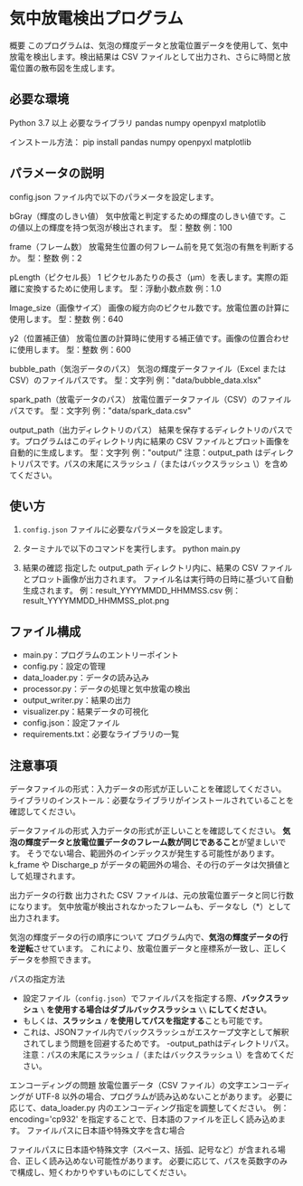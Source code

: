 # 気中放電検出プログラム
概要
このプログラムは、気泡の輝度データと放電位置データを使用して、気中放電を検出します。検出結果は CSV ファイルとして出力され、さらに時間と放電位置の散布図を生成します。


## 必要な環境
Python 3.7 以上
必要なライブラリ
pandas
numpy
openpyxl
matplotlib

インストール方法：
pip install pandas numpy openpyxl matplotlib


## パラメータの説明
config.json ファイル内で以下のパラメータを設定します。

bGray（輝度のしきい値）
気中放電と判定するための輝度のしきい値です。この値以上の輝度を持つ気泡が検出されます。
型：整数
例：100

frame（フレーム数）
放電発生位置の何フレーム前を見て気泡の有無を判断するか。
型：整数
例：2

pLength（ピクセル長）
1 ピクセルあたりの長さ（μm）を表します。実際の距離に変換するために使用します。
型：浮動小数点数
例：1.0

Image_size（画像サイズ）
画像の縦方向のピクセル数です。放電位置の計算に使用します。
型：整数
例：640

y2（位置補正値）
放電位置の計算時に使用する補正値です。画像の位置合わせに使用します。
型：整数
例：600

bubble_path（気泡データのパス）
気泡の輝度データファイル（Excel または CSV）のファイルパスです。
型：文字列
例："data/bubble_data.xlsx"

spark_path（放電データのパス）
放電位置データファイル（CSV）のファイルパスです。
型：文字列
例："data/spark_data.csv"

output_path（出力ディレクトリのパス）
結果を保存するディレクトリのパスです。プログラムはこのディレクトリ内に結果の CSV ファイルとプロット画像を自動的に生成します。
型：文字列
例："output/"
注意：output_path はディレクトリパスです。パスの末尾にスラッシュ /（またはバックスラッシュ \）を含めてください。

## 使い方

1. `config.json` ファイルに必要なパラメータを設定します。
2. ターミナルで以下のコマンドを実行します。
python main.py

3. 結果の確認
指定した output_path ディレクトリ内に、結果の CSV ファイルとプロット画像が出力されます。
ファイル名は実行時の日時に基づいて自動生成されます。
例：result_YYYYMMDD_HHMMSS.csv
例：result_YYYYMMDD_HHMMSS_plot.png

## ファイル構成
- main.py：プログラムのエントリーポイント
- config.py：設定の管理
- data_loader.py：データの読み込み
- processor.py：データの処理と気中放電の検出
- output_writer.py：結果の出力
- visualizer.py：結果データの可視化
- config.json：設定ファイル
- requirements.txt：必要なライブラリの一覧

## 注意事項
データファイルの形式：入力データの形式が正しいことを確認してください。
ライブラリのインストール：必要なライブラリがインストールされていることを確認してください。

データファイルの形式
入力データの形式が正しいことを確認してください。
**気泡の輝度データと放電位置データのフレーム数が同じであること**が望ましいです。
そうでない場合、範囲外のインデックスが発生する可能性があります。
k_frame や Discharge_p がデータの範囲外の場合、その行のデータは欠損値として処理されます。

出力データの行数
出力された CSV ファイルは、元の放電位置データと同じ行数になります。
気中放電が検出されなかったフレームも、データなし（*）として出力されます。

気泡の輝度データの行の順序について
プログラム内で、**気泡の輝度データの行を逆転**させています。
これにより、放電位置データと座標系が一致し、正しくデータを参照できます。

パスの指定方法
  - 設定ファイル（`config.json`）でファイルパスを指定する際、**バックスラッシュ `\` を使用する場合はダブルバックスラッシュ `\\` にしてください**。
  - もしくは、**スラッシュ `/` を使用してパスを指定する**ことも可能です。
  - これは、JSONファイル内でバックスラッシュがエスケープ文字として解釈されてしまう問題を回避するためです。
  -output_pathはディレクトリパス。注意：パスの末尾にスラッシュ /（またはバックスラッシュ \）を含めてください。

エンコーディングの問題
放電位置データ（CSV ファイル）の文字エンコーディングが UTF-8 以外の場合、プログラムが読み込めないことがあります。
必要に応じて、data_loader.py 内のエンコーディング指定を調整してください。
例：encoding='cp932' を指定することで、日本語のファイルを正しく読み込めます。
ファイルパスに日本語や特殊文字を含む場合

ファイルパスに日本語や特殊文字（スペース、括弧、記号など）が含まれる場合、正しく読み込めない可能性があります。
必要に応じて、パスを英数字のみで構成し、短くわかりやすいものにしてください。